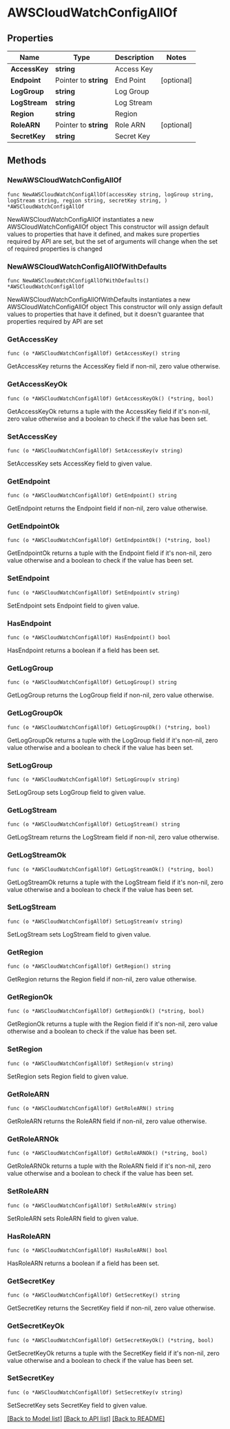 # AWSCloudWatchConfigAllOf

## Properties

Name | Type | Description | Notes
------------ | ------------- | ------------- | -------------
**AccessKey** | **string** | Access Key | 
**Endpoint** | Pointer to **string** | End Point | [optional] 
**LogGroup** | **string** | Log Group | 
**LogStream** | **string** | Log Stream | 
**Region** | **string** | Region | 
**RoleARN** | Pointer to **string** | Role ARN | [optional] 
**SecretKey** | **string** | Secret Key | 

## Methods

### NewAWSCloudWatchConfigAllOf

`func NewAWSCloudWatchConfigAllOf(accessKey string, logGroup string, logStream string, region string, secretKey string, ) *AWSCloudWatchConfigAllOf`

NewAWSCloudWatchConfigAllOf instantiates a new AWSCloudWatchConfigAllOf object
This constructor will assign default values to properties that have it defined,
and makes sure properties required by API are set, but the set of arguments
will change when the set of required properties is changed

### NewAWSCloudWatchConfigAllOfWithDefaults

`func NewAWSCloudWatchConfigAllOfWithDefaults() *AWSCloudWatchConfigAllOf`

NewAWSCloudWatchConfigAllOfWithDefaults instantiates a new AWSCloudWatchConfigAllOf object
This constructor will only assign default values to properties that have it defined,
but it doesn't guarantee that properties required by API are set

### GetAccessKey

`func (o *AWSCloudWatchConfigAllOf) GetAccessKey() string`

GetAccessKey returns the AccessKey field if non-nil, zero value otherwise.

### GetAccessKeyOk

`func (o *AWSCloudWatchConfigAllOf) GetAccessKeyOk() (*string, bool)`

GetAccessKeyOk returns a tuple with the AccessKey field if it's non-nil, zero value otherwise
and a boolean to check if the value has been set.

### SetAccessKey

`func (o *AWSCloudWatchConfigAllOf) SetAccessKey(v string)`

SetAccessKey sets AccessKey field to given value.


### GetEndpoint

`func (o *AWSCloudWatchConfigAllOf) GetEndpoint() string`

GetEndpoint returns the Endpoint field if non-nil, zero value otherwise.

### GetEndpointOk

`func (o *AWSCloudWatchConfigAllOf) GetEndpointOk() (*string, bool)`

GetEndpointOk returns a tuple with the Endpoint field if it's non-nil, zero value otherwise
and a boolean to check if the value has been set.

### SetEndpoint

`func (o *AWSCloudWatchConfigAllOf) SetEndpoint(v string)`

SetEndpoint sets Endpoint field to given value.

### HasEndpoint

`func (o *AWSCloudWatchConfigAllOf) HasEndpoint() bool`

HasEndpoint returns a boolean if a field has been set.

### GetLogGroup

`func (o *AWSCloudWatchConfigAllOf) GetLogGroup() string`

GetLogGroup returns the LogGroup field if non-nil, zero value otherwise.

### GetLogGroupOk

`func (o *AWSCloudWatchConfigAllOf) GetLogGroupOk() (*string, bool)`

GetLogGroupOk returns a tuple with the LogGroup field if it's non-nil, zero value otherwise
and a boolean to check if the value has been set.

### SetLogGroup

`func (o *AWSCloudWatchConfigAllOf) SetLogGroup(v string)`

SetLogGroup sets LogGroup field to given value.


### GetLogStream

`func (o *AWSCloudWatchConfigAllOf) GetLogStream() string`

GetLogStream returns the LogStream field if non-nil, zero value otherwise.

### GetLogStreamOk

`func (o *AWSCloudWatchConfigAllOf) GetLogStreamOk() (*string, bool)`

GetLogStreamOk returns a tuple with the LogStream field if it's non-nil, zero value otherwise
and a boolean to check if the value has been set.

### SetLogStream

`func (o *AWSCloudWatchConfigAllOf) SetLogStream(v string)`

SetLogStream sets LogStream field to given value.


### GetRegion

`func (o *AWSCloudWatchConfigAllOf) GetRegion() string`

GetRegion returns the Region field if non-nil, zero value otherwise.

### GetRegionOk

`func (o *AWSCloudWatchConfigAllOf) GetRegionOk() (*string, bool)`

GetRegionOk returns a tuple with the Region field if it's non-nil, zero value otherwise
and a boolean to check if the value has been set.

### SetRegion

`func (o *AWSCloudWatchConfigAllOf) SetRegion(v string)`

SetRegion sets Region field to given value.


### GetRoleARN

`func (o *AWSCloudWatchConfigAllOf) GetRoleARN() string`

GetRoleARN returns the RoleARN field if non-nil, zero value otherwise.

### GetRoleARNOk

`func (o *AWSCloudWatchConfigAllOf) GetRoleARNOk() (*string, bool)`

GetRoleARNOk returns a tuple with the RoleARN field if it's non-nil, zero value otherwise
and a boolean to check if the value has been set.

### SetRoleARN

`func (o *AWSCloudWatchConfigAllOf) SetRoleARN(v string)`

SetRoleARN sets RoleARN field to given value.

### HasRoleARN

`func (o *AWSCloudWatchConfigAllOf) HasRoleARN() bool`

HasRoleARN returns a boolean if a field has been set.

### GetSecretKey

`func (o *AWSCloudWatchConfigAllOf) GetSecretKey() string`

GetSecretKey returns the SecretKey field if non-nil, zero value otherwise.

### GetSecretKeyOk

`func (o *AWSCloudWatchConfigAllOf) GetSecretKeyOk() (*string, bool)`

GetSecretKeyOk returns a tuple with the SecretKey field if it's non-nil, zero value otherwise
and a boolean to check if the value has been set.

### SetSecretKey

`func (o *AWSCloudWatchConfigAllOf) SetSecretKey(v string)`

SetSecretKey sets SecretKey field to given value.



[[Back to Model list]](../README.md#documentation-for-models) [[Back to API list]](../README.md#documentation-for-api-endpoints) [[Back to README]](../README.md)


